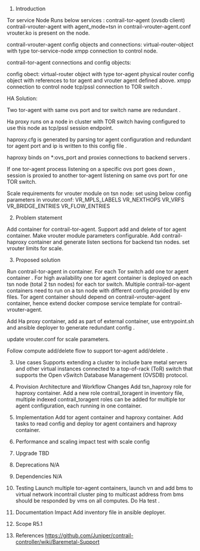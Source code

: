1. Introduction

Tor service Node
Runs below services :
contrail-tor-agent (ovsdb client)
contrail-vrouter-agent with agent_mode=tsn in contrail-vrouter-agent.conf
vrouter.ko is present on the node.

contrail-vrouter-agent config objects and connections:
virtual-router-object with type tor-service-node
xmpp connection to control node.

contrail-tor-agent connections and config objects:

config obect:
virtual-router object with type tor-agent
physical router config object with references to tor agent and vrouter agent defined above.
xmpp connection to control node
tcp/pssl connection to TOR switch .

HA Solution:

Two tor-agent with same ovs port and tor switch name are redundant .

Ha proxy runs on a node in cluster with TOR switch having configured to
use this node as tcp/pssl session endpoint.

haproxy.cfg is generated by parsing tor agent configuration and redundant tor
agent port and ip is written to this config file .

haproxy binds on *:ovs_port and proxies connections to backend servers .

If one tor-agent process listening on a specific ovs port goes down ,
session is proxied to another tor-agent listening on same ovs port for one TOR switch.

Scale requirements for vrouter module on tsn node:
set using below config parameters in vrouter.conf:
VR_MPLS_LABELS VR_NEXTHOPS VR_VRFS VR_BRIDGE_ENTRIES VR_FLOW_ENTRIES

2. Problem statement

Add container for contrail-tor-agent.
Support add and delete of tor agent container.
Make vrouter module parameters configurable.
Add contrail-haproxy container and generate listen sections
for backend tsn nodes.
set vrouter limits for scale.

3. Proposed solution

Run contrail-tor-agent in container.
For each Tor switch add one tor agent container . For high availability one
tor agent container is deployed on each tsn node (total 2 tsn nodes) for
each tor switch. Multiple contrail-tor-agent containers need to run on a
tsn node with different config provided by env files. Tor agent container
should depend on contrail-vrouter-agent container, hence extend docker compose
service template for contrail-vrouter-agent.

Add Ha proxy container, add as part of external container, use entrypoint.sh and
ansible deployer to generate redundant config .

update vrouter.conf for scale parameters.

Follow compute add/delete flow to support tor-agent add/delete .

3. Use cases
Supports extending a cluster to include bare metal servers
and other virtual instances connected to a top-of-rack (ToR)
switch that supports the Open vSwitch Database Management (OVSDB) protocol.

4. Provision Architecture and Workflow Changes
Add tsn_haproxy role for haproxy container.
Add a new role contrail_toragent in inventory file,
multiple indexed contrail_toragent roles can be added for
multiple tor agent configuration, each running in one container.

5.  Implementation
Add tor agent container and haproxy container.
Add tasks to read config and deploy tor agent containers
and haproxy container.

5. Performance and scaling impact
test with scale config

6. Upgrade
TBD

7. Deprecations
N/A

8. Dependencies
N/A

9. Testing
Launch multiple tor-agent containers, launch vn and add
bms to virtual network incontrail cluster ping to multicast
address from bms should be responded by vms on all computes.
Do Ha test .

10. Documentation Impact
Add inventory file in ansible deployer.

11. Scope
R5.1

12. References
https://github.com/Juniper/contrail-controller/wiki/Baremetal-Support
